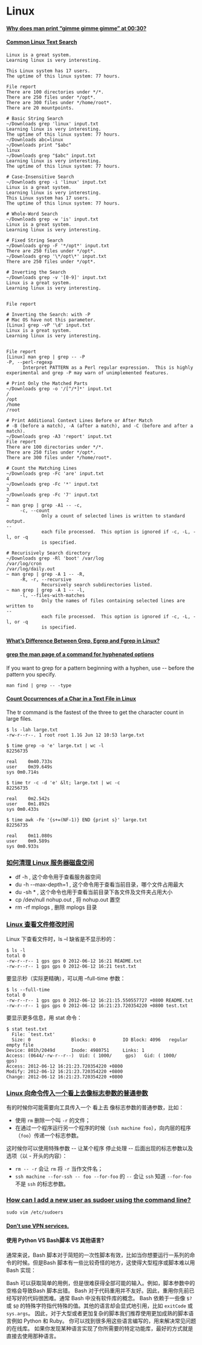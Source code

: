 # Linux

#### [Why does man print “gimme gimme gimme” at 00:30?](https://unix.stackexchange.com/questions/405783/why-does-man-print-gimme-gimme-gimme-at-0030)

#### [Common Linux Text Search](https://www.baeldung.com/linux/common-text-search)

```text
Linux is a great system.
Learning linux is very interesting.

This Linux system has 17 users.
The uptime of this linux system: 77 hours.

File report
There are 100 directories under */*.
There are 250 files under */opt*. 
There are 300 files under */home/root*.
There are 20 mountpoints.
```

```shell
# Basic String Search
~/Downloads grep 'linux' input.txt
Learning linux is very interesting.
The uptime of this linux system: 77 hours.
~/Downloads abc=linux
~/Downloads print "$abc"
linux
~/Downloads grep "$abc" input.txt
Learning linux is very interesting.
The uptime of this linux system: 77 hours.

# Case-Insensitive Search
~/Downloads grep -i 'linux' input.txt
Linux is a great system.
Learning linux is very interesting.
This Linux system has 17 users.
The uptime of this linux system: 77 hours.

# Whole-Word Search
~/Downloads grep -w 'is' input.txt
Linux is a great system.
Learning linux is very interesting.

# Fixed String Search
~/Downloads grep -F '*/opt*' input.txt
There are 250 files under */opt*.
~/Downloads grep '\*/opt\*' input.txt
There are 250 files under */opt*.

# Inverting the Search
~/Downloads grep -v '[0-9]' input.txt
Linux is a great system.
Learning linux is very interesting.


File report

# Inverting the Search: with -P
# Mac OS have not this parameter.
[Linux] grep -vP '\d' input.txt
Linux is a great system.
Learning linux is very interesting.


File report
[Linux] man grep | grep -- -P
-P, --perl-regexp
      Interpret PATTERN as a Perl regular expression.  This is highly experimental and grep -P may warn of unimplemented features.  

# Print Only the Matched Parts
~/Downloads grep -o '/[^/*]*' input.txt
/
/opt
/home
/root

# Print Additional Context Lines Before or After Match
# -B (before a match), -A (after a match), and -C (before and after a match).
~/Downloads grep -A3 'report' input.txt
File report
There are 100 directories under */*.
There are 250 files under */opt*.
There are 300 files under */home/root*.

# Count the Matching Lines
~/Downloads grep -Fc 'are' input.txt
4
~/Downloads grep -Fc '*' input.txt
3
~/Downloads grep -Fc '7' input.txt
2
~ man grep | grep -A1 -- -c,
     -c, --count
             Only a count of selected lines is written to standard output.
--
             each file processed.  This option is ignored if -c, -L, -l, or -q
             is specified.
             
# Recurisively Search directory
~/Downloads grep -Rl 'boot' /var/log
/var/log/cron
/var/log/daily.out
~ man grep | grep -A 1 -- -R,
     -R, -r, --recursive
             Recursively search subdirectories listed.
~ man grep | grep -A 1 -- -l,
     -l, --files-with-matches
             Only the names of files containing selected lines are written to
--
             each file processed.  This option is ignored if -c, -L, -l, or -q
             is specified.
```

#### [What’s Difference Between Grep, Egrep and Fgrep in Linux?](https://www.tecmint.com/difference-between-grep-egrep-and-fgrep-in-linux/)

#### [grep the man page of a command for hyphenated options](https://unix.stackexchange.com/a/324150)

If you want to grep for a pattern beginning with a hyphen, use -- before the pattern you specify.

```shell
man find | grep -- -type
```

#### [Count Occurrences of a Char in a Text File in Linux](https://www.baeldung.com/linux/count-occurrences-of-char-in-text)

The tr command is the fastest of the three to get the character count in large files.

```shell
$ ls -lah large.txt 
-rw-r--r--. 1 root root 1.1G Jun 12 10:53 large.txt

$ time grep -o 'e' large.txt | wc -l
82256735

real	0m40.733s
user	0m39.649s
sys	0m0.714s

$ time tr -c -d 'e' &lt; large.txt | wc -c
82256735

real	0m2.542s
user	0m1.892s
sys	0m0.433s

$ time awk -Fe '{s+=(NF-1)} END {print s}' large.txt 
82256735

real	0m11.080s
user	0m9.589s
sys	0m0.933s
```

### [如何清理 Linux 服务器磁盘空间](https://blog.csdn.net/u012660464/article/details/78923011)

* df -h , 这个命令用于查看服务器空间
* du -h --max-depth=1 , 这个命令用于查看当前目录，哪个文件占用最大
* du -sh * , 这个命令也用于查看当前目录下各文件及文件夹占用大小
* cp /dev/null nohup.out , 将 nohup.out 置空
* rm -rf mplogs , 删除 mplogs 目录

### [Linux 查看文件修改时间](https://blog.csdn.net/caianye/article/details/7712194)

Linux 下查看文件时，ls –l 缺省是不显示秒的：

```text
$ ls -l
total 0
-rw-r--r-- 1 gps gps 0 2012-06-12 16:21 README.txt
-rw-r--r-- 1 gps gps 0 2012-06-12 16:21 test.txt
```

要显示秒（实际更精确），可以用 –full-time 参数：

```text
$ ls --full-time
total 0
-rw-r--r-- 1 gps gps 0 2012-06-12 16:21:15.550557727 +0800 README.txt
-rw-r--r-- 1 gps gps 0 2012-06-12 16:21:23.720354220 +0800 test.txt
```

要显示更多信息，用 stat 命令：

```text
$ stat test.txt
  File: `test.txt'
  Size: 0               Blocks: 0          IO Block: 4096   regular empty file
Device: 801h/2049d      Inode: 4980751     Links: 1
Access: (0644/-rw-r--r--)  Uid: ( 1000/     gps)   Gid: ( 1000/     gps)
Access: 2012-06-12 16:21:23.720354220 +0800
Modify: 2012-06-12 16:21:23.720354220 +0800
Change: 2012-06-12 16:21:23.720354220 +0800
```

### [Linux 向命令传入一个看上去像标志参数的普通参数](https://missing-semester-cn.github.io/2020/potpourri/)

有的时候你可能需要向工具传入一个 看上去 像标志参数的普通参数，比如：

* 使用 `rm` 删除一个叫 `-r` 的文件；
* 在通过一个程序运行另一个程序的时候（`ssh machine foo`），向内层的程序（`foo`）传递一个标志参数。

这时候你可以使用特殊参数 -- 让某个程序 停止处理 -- 后面出现的标志参数以及选项（以 - 开头的内容）：

* `rm -- -r` 会让 `rm` 将 `-r` 当作文件名；
* `ssh machine --for-ssh -- foo --for-foo` 的 `--` 会让 `ssh` 知道 `--for-foo` 不是 `ssh` 的标志参数。

### [How can I add a new user as sudoer using the command line?](https://askubuntu.com/a/7484)

```shell
sudo vim /etc/sudoers
```

#### [Don't use VPN services.](https://gist.github.com/moqimoqidea/c0f25184b6c57011470a7f76b2cfbfda)

#### 使用 Python VS Bash脚本 VS 其他语言?

通常来说，Bash 脚本对于简短的一次性脚本有效，比如当你想要运行一系列的命令的时候。但是Bash 脚本有一些比较奇怪的地方，这使得大型程序或脚本难以用 Bash 实现：

Bash 可以获取简单的用例，但是很难获得全部可能的输入。例如，脚本参数中的空格会导致Bash 脚本出错。
Bash 对于代码重用并不友好。因此，重用你先前已经写好的代码很困难。通常 Bash 中没有软件库的概念。
Bash 依赖于一些像 `$?` 或 `$@` 的特殊字符指代特殊的值。其他的语言却会显式地引用，比如 `exitCode` 或 `sys.args`。
因此，对于大型或者更加复杂的脚本我们推荐使用更加成熟的脚本语言例如 Python 和 Ruby。 你可以找到很多用这些语言编写的，用来解决常见问题的在线库。 如果你发现某种语言实现了你所需要的特定功能库，最好的方式就是直接去使用那种语言。
